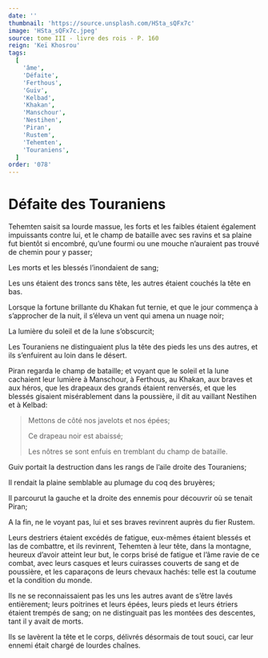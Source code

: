 ```yaml
---
date: ''
thumbnail: 'https://source.unsplash.com/HSta_sQFx7c'
image: 'HSta_sQFx7c.jpeg'
source: tome III - livre des rois - P. 160
reign: 'Keï Khosrou'
tags:
  [
    'âme',
    'Défaite',
    'Ferthous',
    'Guiv',
    'Kelbad',
    'Khakan',
    'Manschour',
    'Nestihen',
    'Piran',
    'Rustem',
    'Tehemten',
    'Touraniens',
  ]
order: '078'
---
```


# Défaite des Touraniens

Tehemten saisit sa lourde massue, les forts et les faibles étaient également impuissants contre lui, et le champ de bataille avec ses ravins et sa plaine fut bientôt si encombré, qu’une fourmi ou une mouche n’auraient pas trouvé de chemin pour y passer;

Les morts et les blessés l’inondaient de sang;

Les uns étaient des troncs sans tête, les autres étaient couchés la tête en bas.

Lorsque la fortune brillante du Khakan fut ternie, et que le jour commença à s’approcher de la nuit, il s’éleva un vent qui amena un nuage noir;

La lumière du soleil et de la lune s’obscurcit;

Les Touraniens ne distinguaient plus la tête des pieds les uns des autres, et ils s’enfuirent au loin dans le désert.

Piran regarda le champ de bataille; et voyant que le soleil et la lune cachaient leur lumière à Manschour, à Ferthous, au Khakan, aux braves et aux héros, que les drapeaux des grands étaient renversés, et que les blessés gisaient misérablement dans la poussière, il dit au vaillant Nestihen et à Kelbad:

> Mettons de côté nos javelots et nos épées;
>
> Ce drapeau noir est abaissé;
>
> Les nôtres se sont enfuis en tremblant du champ de bataille.

Guiv portait la destruction dans les rangs de l’aile droite des Touraniens;

Il rendait la plaine semblable au plumage du coq des bruyères;

Il parcourut la gauche et la droite des ennemis pour découvrir où se tenait Piran;

A la fin, ne le voyant pas, lui et ses braves revinrent auprès du fier Rustem.

Leurs destriers étaient excédés de fatigue, eux-mêmes étaient blessés et las de combattre, et ils revinrent, Tehemten à leur tête, dans la montagne, heureux d’avoir atteint leur but, le corps brisé de fatigue et l’âme ravie de ce combat, avec leurs casques et leurs cuirasses couverts de sang et de poussière, et les caparaçons de leurs chevaux hachés: telle est la coutume et la condition du monde.

Ils ne se reconnaissaient pas les uns les autres avant de s’être lavés entièrement; leurs poitrines et leurs épées, leurs pieds et leurs étriers étaient trempés de sang; on ne distinguait pas les montées des descentes, tant il y avait de morts.

Ils se lavèrent la tête et le corps, délivrés désormais de tout souci, car leur ennemi était chargé de lourdes chaînes.
